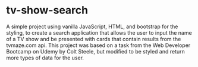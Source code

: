# tv-show-search
A simple project using vanilla JavaScript, HTML, and bootstrap for the styling, to create a search application that allows the user to input the name of a TV show and be presented with cards that contain results from the tvmaze.com api. This project was based on a task from the Web Developer Bootcamp on Udemy by Colt Steele, but modified 
to be styled and return more types of data for the user. 
